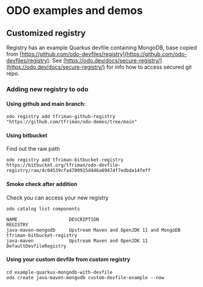 # ODO examples and demos

## Customized registry

Registry has an example Quarkus devfile containing MongoDB, base copied from [https://github.com/odo-devfiles/registry](https://github.com/odo-devfiles/registry). See [https://odo.dev/docs/secure-registry/](https://odo.dev/docs/secure-registry/) for info how to access secured git repo.

### Adding new registry to odo

#### Using github and main branch:

```
odo registry add tfriman-github-registry "https://github.com/tfriman/odo-demos/tree/main"
```

#### Using bitbucket

Find out the raw path

```
odo registry add tfriman-bitbucket-registry https://bitbucket.org/tfriman/odo-devfile-registry/raw/4c04539cfa4700915d446a89474f7edbda14feff
```

#### Smoke check after addition

Check you can access your new registry

```
odo catalog list components
```

```
NAME                   DESCRIPTION                                   REGISTRY
java-maven-mongodb     Upstream Maven and OpenJDK 11 and MongoDB     tfriman-bitbucket-registry
java-maven             Upstream Maven and OpenJDK 11                 DefaultDevfileRegistry
```

#### Using your custom devfile from custom registry

```
cd example-quarkus-mongodb-with-devfile
odo create java-maven-mongodb custom-devfile-example --now
```
